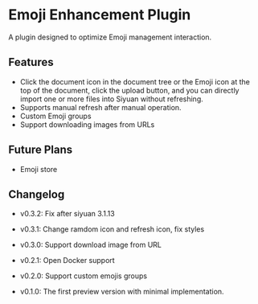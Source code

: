 # Emoji Enhancement Plugin

A plugin designed to optimize Emoji management interaction.

## Features

+ Click the document icon in the document tree or the Emoji icon at the top of the document, click the upload button, and you can directly import one or more files into Siyuan without refreshing.
+ Supports manual refresh after manual operation.
+ Custom Emoji groups
+ Support downloading images from URLs

## Future Plans
+ Emoji store

## Changelog
+ v0.3.2: Fix after siyuan 3.1.13

+ v0.3.1: Change ramdom icon and refresh icon, fix styles

+ v0.3.0: Support download image from URL

+ v0.2.1: Open Docker support

+ v0.2.0: Support custom emojis groups

+ v0.1.0: The first preview version with minimal implementation.
